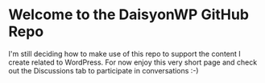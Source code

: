 # Welcome to the DaisyonWP GitHub Repo

I'm still deciding how to make use of this repo to support the content I create related to WordPress. For now enjoy this very short page and check out the Discussions tab to participate in conversations :-)
